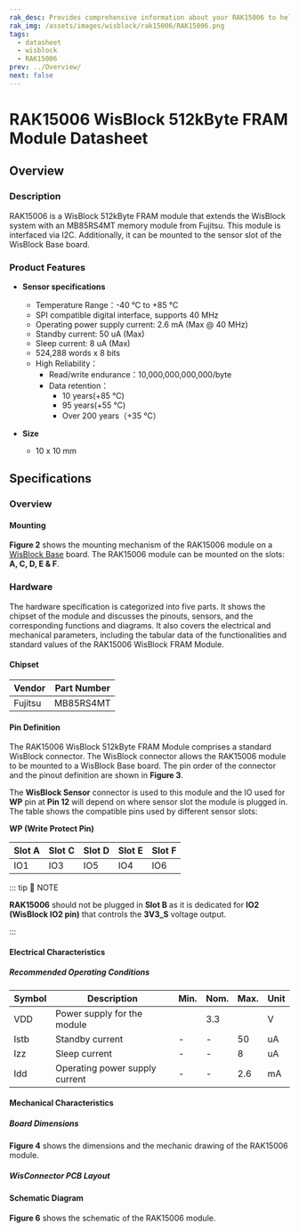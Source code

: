 ```yaml
---
rak_desc: Provides comprehensive information about your RAK15006 to help you use it. This information includes technical specifications, characteristics, and requirements, and it also discusses the device components.
rak_img: /assets/images/wisblock/rak15006/RAK15006.png
tags:
  - datasheet
  - wisblock
  - RAK15006
prev: ../Overview/
next: false
---
```


# RAK15006 WisBlock 512kByte FRAM Module Datasheet

## Overview

<rk-img
  src="/assets/images/wisblock/rak15006/datasheet/RAK15006_front_back.png"
  width="60%"
  caption="RAK15006 WisBlock 512kByte FRAM Module"
/>

### Description

RAK15006 is a WisBlock 512kByte FRAM module that extends the WisBlock system with an MB85RS4MT memory module from Fujitsu. This module is interfaced via I2C. Additionally, it can be mounted to the sensor slot of the WisBlock Base board.

### Product Features

* **Sensor specifications**
    *  Temperature Range：-40&nbsp;°C to +85&nbsp;°C
    *  SPI compatible digital interface, supports 40&nbsp;MHz
    *  Operating power supply current: 2.6&nbsp;mA (Max @ 40&nbsp;MHz)
    *  Standby current: 50&nbsp;uA (Max)
    *  Sleep current: 8&nbsp;uA (Max)
    *  524,288 words x 8 bits
    *  High Reliability：
       - Read/write endurance：10,000,000,000,000/byte
       - Data retention：
           - 10 years(+85&nbsp;°C)
           - 95 years(+55&nbsp;°C)
           - Over 200 years（+35&nbsp;°C）

* **Size**
    * 10 x 10&nbsp;mm

## Specifications

### Overview

#### Mounting

**Figure 2** shows the mounting mechanism of the RAK15006 module on a [WisBlock Base](https://docs.rakwireless.com/Product-Categories/WisBlock/#wisblock-base) board. The RAK15006 module can be mounted on the slots: **A, C, D, E & F**.

<rk-img
  src="/assets/images/wisblock/rak15006/datasheet/RAK19xx_mounting.png"
  width="50%"
  caption="RAK15006 WisBlock FRAM Module Mounting"
/>

### Hardware

The hardware specification is categorized into five parts. It shows the chipset of the module and discusses the pinouts, sensors, and the corresponding functions and diagrams. It also covers the electrical and mechanical parameters, including the tabular data of the functionalities and standard values of the RAK15006 WisBlock FRAM Module.

#### Chipset

| Vendor    | Part Number  |
| --------- | ------------ |
| Fujitsu   | MB85RS4MT    |

#### Pin Definition

The RAK15006 WisBlock 512kByte FRAM Module comprises a standard WisBlock connector. The WisBlock connector allows the RAK15006 module to be mounted to a WisBlock Base board. The pin order of the connector and the pinout definition are  shown in **Figure 3**.

<rk-img
  src="/assets/images/wisblock/rak15006/datasheet/RAK15006_pinout.png"
  width="40%"
  caption="RAK15006 WisBlock FRAM Module Pinout Diagram"
/>

The **WisBlock Sensor** connector is used to this module and the IO used for **WP** pin at **Pin 12** will depend on where sensor slot the module is plugged in. The table shows the compatible pins used by different sensor slots:

**WP (Write Protect Pin)**

| Slot A | Slot C | Slot D | Slot E | Slot F | 
| ------ | ------ | ------ | ------ | ------ | 
| IO1    | IO3    | IO5    | IO4    | IO6    | 

::: tip 📝 NOTE

**RAK15006** should not be plugged in **Slot B** as it is dedicated for **IO2 (WisBlock IO2 pin)** that controls the **3V3_S** voltage output. 

:::

#### Electrical Characteristics

##### Recommended Operating Conditions

| Symbol | Description                     | Min. | Nom.   | Max. | Unit |
| ------ | ------------------------------- | ---- | ------ | ---- | ---- |
| VDD    | Power supply for the module     |      | 3.3    |      | V    |
| Istb   | Standby current                 | -    | -      | 50   | uA   |
| Izz    | Sleep current                   | -    | -      | 8    | uA   |
| Idd    | Operating power supply current  | -    | -      | 2.6  | mA   |

#### Mechanical Characteristics

##### Board Dimensions

**Figure 4** shows the dimensions and the mechanic drawing of the RAK15006 module.

<rk-img
  src="/assets/images/wisblock/rak15006/datasheet/RAK19xx_mechanic_drawing.png"
  width="60%"
  caption="RAK15006 WisBlock FRAM Module Mechanic Drawing"
/>

##### WisConnector PCB Layout

<rk-img
  src="/assets/images/wisblock/rak15006/datasheet/MxxS1003K6M.png"
  width="100%"
  caption="WisConnector PCB footprint and recommendations"
/>

#### Schematic Diagram
**Figure 6** shows the schematic of the RAK15006 module.

<rk-img
  src="/assets/images/wisblock/rak15006/datasheet/rak15006-schematic.png"
  width="100%"
  caption="RAK15006 WisBlock FRAM Module schematics"
/>
